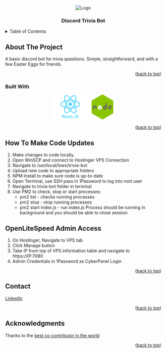 <!-- PROJECT LOGO -->
<a name="readme-top"></a>
<br />
<div align="center">
    <img src="assets/chamber-bot.jpeg" alt="Logo" width="80" height="80">

  <h3 align="center">Discord Trivia Bot</h3>

</div>



<!-- TABLE OF CONTENTS -->
<details>
  <summary>Table of Contents</summary>
  <ol>
    <li>
      <a href="#about-the-project">About The Project</a>
      <ul>
        <li><a href="#built-with">Built With</a></li>
      </ul>
    </li>
    <li><a href="#usage">Usage</a></li>
    <li><a href="#contact">Contact</a></li>
    <li><a href="#acknowledgments">Acknowledgments</a></li>
  </ol>
</details>



<!-- ABOUT THE PROJECT -->
## About The Project
A basic discord bot for trivia questions. Simple, straightforward, and with a few Easter Eggs for friends.
<p align="right">(<a href="#readme-top">back to top</a>)</p>



### Built With
<div align="center">
    <a href="https://react.dev/" target="_blank"><img src="assets/1631110818-logo-react-js.png" alt="Logo" width="120" height="80"></a>
    <a href="https://nodejs.org/en" target="_blank"><img src="assets/1_bc9pmTiyKR0WNPka2w3e0Q.png" alt="Logo" width="80" height="80"></a>
</div>
<p align="right">(<a href="#readme-top">back to top</a>)</p>


<!-- USAGE EXAMPLES -->
## How To Make Code Updates
1. Make changes to code locally.
2. Open WinSCP and connect to Hostinger VPS Connection
3. Navigate to /usr/local/lsws/trivia-bot
4. Upload new code to appropriate folders
5. NPM Install to make sure node is up-to-date
6. Open Terminal, use SSH pass in 1Password to log into root user
7. Navigate to trivia-bot folder in terminal
8. Use PM2 to check, stop or start processes:
    - pm2 list - checks running processes
    - pm2 stop - stop running processes
    - pm2 start index.js - run index.js
Process should be running in background and you should be able to close session

## OpenLiteSpeed Admin Access 
1. On Hostinger, Navigate to VPS tab
2. Click Manage button
3. Take IP from top of VPS information table and navigate to https://IP:7080
4. Admin Credentials in 1Password as CyberPanel Login

<p align="right">(<a href="#readme-top">back to top</a>)</p>


<!-- CONTACT -->
## Contact
[LinkedIn](https://www.linkedin.com/in/bailey-hamersly-17b711b0/)

<p align="right">(<a href="#readme-top">back to top</a>)</p>



<!-- ACKNOWLEDGMENTS -->
## Acknowledgments

Thanks to the <a href="https://github.com/Koratsama">best co-contributor in the world</a>

<p align="right">(<a href="#readme-top">back to top</a>)</p>
